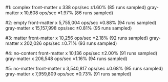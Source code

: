 #1: complex
  front-matter x 338 ops/sec ±1.60% (85 runs sampled)
  gray-matter x 10,608 ops/sec ±1.97% (86 runs sampled)

#2: empty
  front-matter x 5,755,004 ops/sec ±0.88% (94 runs sampled)
  gray-matter x 15,157,998 ops/sec ±0.81% (95 runs sampled)

#3: matter
  front-matter x 10,256 ops/sec ±2.18% (92 runs sampled)
  gray-matter x 202,026 ops/sec ±0.71% (93 runs sampled)

#4: no-content
  front-matter x 10,136 ops/sec ±2.00% (91 runs sampled)
  gray-matter x 206,548 ops/sec ±1.16% (94 runs sampled)

#5: no-matter
  front-matter x 3,540,817 ops/sec ±0.68% (95 runs sampled)
  gray-matter x 7,959,809 ops/sec ±0.73% (91 runs sampled)
